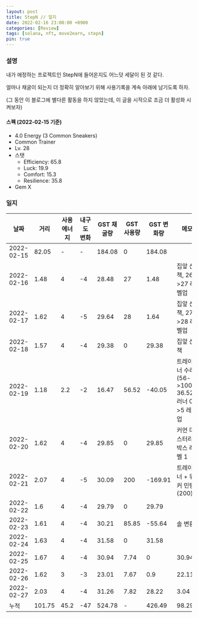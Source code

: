 ```yaml
---
layout: post
title: StepN // 일지
date: 2022-02-16 23:00:00 +0900
categories: [Review]
tags: [solana, nft, move2earn, stepn]
pin: true
---
```


### 설명
내가 애정하는 프로젝트인 StepN에 들어온지도 어느덧 세달이 된 것 같다.

얼마나 채굴이 되는지 더 정확히 알아보기 위해 사용기록을 계속 아래에 남기도록 하자.

(그 동안 이 블로그에 별다른 활동을 하지 않았는데, 이 글을 시작으로 조금 더 활성화 시켜보자)

#### 스펙 (2022-02-15 기준)
* 4.0 Energy (3 Common Sneakers)
* Common Trainer
* Lv. 28
* 스탯
    * Efficiency: 65.8
    * Luck: 19.9
    * Comfort: 15.3
    * Resilience: 35.8
* Gem X

### 일지

|    날짜    	|  거리 	| 사용 에너지 	| 내구도 변화 	| GST 채굴량 	| GST 사용량 	| GST 변화량 	|           메모           	|
|------------|----------|--------|------------|------------|-----------|------------|--------|
| 2022-02-15 	| 82.05 	|   -  	|  -  	| 184.08 	|    0   	|  184.08 	|                            	|
| 2022-02-16 	|  1.48 	|      4      	|      -4     	|    28.48   	|     27    	|    1.48    	| 집앞 산책, 26->27 레벨업 	|
| 2022-02-17 	|  1.62 	|      4      	|      -5     	|    29.64   	|     28    	|    1.64    	| 집앞 산책, 27->28 레벨업 	|
| 2022-02-18 	|  1.57 	|  4 	|  -4 	| 29.38 	|  0  	|  29.38 	| 집앞 산책 	|
| 2022-02-19 	| 1.18 	|  2.2 	|  -2 	|  16.47 	|  56.52 	| -40.05 	| 트레이너 수리 (56->100, 36.52), 러너 0->5 레벨업 	|
| 2022-02-20 	|  1.62 	|   4  	|  -4 	|  29.85 	|    0   	|  29.85 	| 커먼 미스터리박스 레벨 1 	|
| 2022-02-21 	|  2.07 	|   4  	|  -5 	|  30.09 	|   200  	| -169.91 	| 트레이너 + 워커 민팅 (200) 	|
| 2022-02-22 	|  1.6  	|   4  	|  -4 	|  29.79 	|    0   	| 29.79 	|   	|
| 2022-02-23 	|  1.61 	|   4  	|  -4 	|  30.21 	|  85.85 	| -55.64 	| 솔 변환 	|
| 2022-02-24 	|  1.63 	|   4  	|  -4 	|  31.58 	|    0   	|  31.58 	|         	|
| 2022-02-25 	|  1.67  	|   4  	|  -4 	|  30.94 	| 7.74 	|    0   	| 30.94 	|                       	|
| 2022-02-26 	|  1.62  	|   3  	|  -3 	|  23.01 	| 7.67 	|   0.9  	| 22.11 	|    2시간 박스 오픈    	|
| 2022-02-27 	|  2.03  	|   4  	|  -4 	|  31.26 	| 7.82 	|  28.22 	|  3.04 	| 내구도 수리 (66->100) 	|
|    누적    	| 101.75 	| 45.2 	| -47 	| 524.78 	|   -  	| 426.49 	| 98.29 	|                       	|